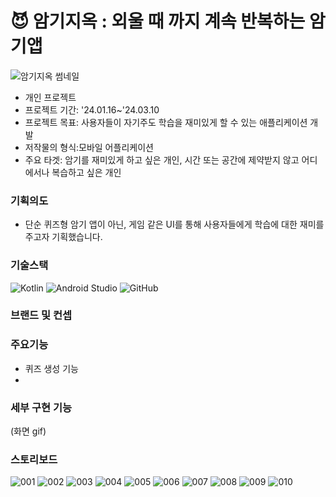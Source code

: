 # 😈 암기지옥 : 외울 때 까지 계속 반복하는 암기앱

![암기지옥 썸네일](https://github.com/tongueEye/CustomQuizApp/assets/109783402/d681b85c-a9d4-4590-8f39-dfd17f645396)

* 개인 프로젝트
* 프로젝트 기간: '24.01.16~'24.03.10
* 프로젝트 목표: 사용자들이 자기주도 학습을 재미있게 할 수 있는 애플리케이션 개발
* 저작물의 형식:모바일 어플리케이션
* 주요 타겟: 암기를 재미있게 하고 싶은 개인, 시간 또는 공간에 제약받지 않고 어디에서나 복습하고 싶은 개인


### 기획의도

* 단순 퀴즈형 암기 앱이 아닌, 게임 같은 UI를 통해 사용자들에게 학습에 대한 재미를 주고자 기획했습니다.


### 기술스택
  ![Kotlin](https://img.shields.io/badge/Kotlin-007396?style=for-the-badge&logo=kotlin&logoColor=white)
  ![Android Studio](https://img.shields.io/badge/Android_Studio-3DDC84?style=for-the-badge&logo=android-studio&logoColor=white)
  ![GitHub](https://img.shields.io/badge/GitHub-181717?style=for-the-badge&logo=github&logoColor=white)

### 브랜드 및 컨셉



### 주요기능

* 퀴즈 생성 기능
* 

### 세부 구현 기능
(화면 gif)

### 스토리보드

![001](https://github.com/tongueEye/CustomQuizApp/assets/109783402/b0689e8a-8404-453b-bbac-08871732991e)
![002](https://github.com/tongueEye/CustomQuizApp/assets/109783402/be204c70-bae6-41b2-9ad4-a5fa2dda9ece)
![003](https://github.com/tongueEye/CustomQuizApp/assets/109783402/6ccc1f69-bf57-4c6c-926e-d63299722ef4)
![004](https://github.com/tongueEye/CustomQuizApp/assets/109783402/a1a9a54d-5a1d-48d1-a14f-a7037c868772)
![005](https://github.com/tongueEye/CustomQuizApp/assets/109783402/c2f07234-f0eb-485f-89a7-cecc1fe4fa56)
![006](https://github.com/tongueEye/CustomQuizApp/assets/109783402/bc8a0c96-060d-48e1-b7be-929f48979ce5)
![007](https://github.com/tongueEye/CustomQuizApp/assets/109783402/e65bde1b-e6b3-42f3-93e7-5de8e614030f)
![008](https://github.com/tongueEye/CustomQuizApp/assets/109783402/4ba46901-aed0-4574-a690-a78553bb111b)
![009](https://github.com/tongueEye/CustomQuizApp/assets/109783402/d4d0c0c6-e634-46e5-8575-ef704fd139bc)
![010](https://github.com/tongueEye/CustomQuizApp/assets/109783402/632ee9e4-b090-4295-9341-96c65ebb47ba)
